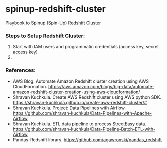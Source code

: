 # spinup-redshift-cluster
Playbook to Spinup (Spin-Up) Redshift Cluster

### Steps to Setup Redshift Cluster:
1. Start with IAM users and programmatic credentials (access key, secret access key)
2. 


### References:
* AWS Blog.  Automate Amazon Redshift cluster creation using AWS CloudFormation.  https://aws.amazon.com/blogs/big-data/automate-amazon-redshift-cluster-creation-using-aws-cloudformation/
* Shravan Kuchkula.  Create AWS Redshift cluster using AWS python SDK.  https://shravan-kuchkula.github.io/create-aws-redshift-cluster/#
* Shravan Kuchkula.  Project: Data Pipelines with Airflow.  https://github.com/shravan-kuchkula/Data-Pipelines-with-Apache-Airflow
* Shravan Kuchkula.  ETL data pipeline to process StreetEasy data.  https://github.com/shravan-kuchkula/Data-Pipeline-Batch-ETL-with-Airflow
* Pandas-Redshift library.  https://github.com/agawronski/pandas_redshift
